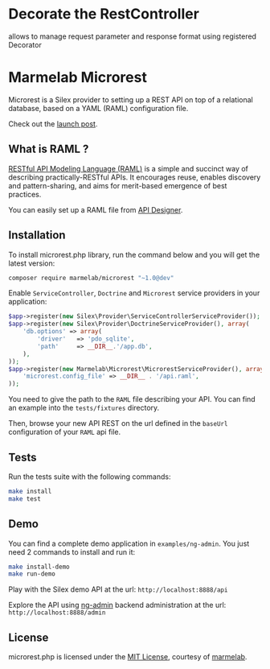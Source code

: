 # Decorate the RestController
allows to manage request parameter and response format using registered Decorator


# Marmelab Microrest

Microrest is a Silex provider to setting up a REST API on top of a relational database, based on a YAML (RAML) configuration file.

Check out the [launch post](http://marmelab.com/blog/2015/01/05/introducing-microrest-raml-api-in-silex.html).

## What is RAML ?

[RESTful API Modeling Language (RAML)](http://raml.org/) is a simple and succinct way of describing practically-RESTful APIs. It encourages reuse, enables discovery and pattern-sharing, and aims for merit-based emergence of best practices.   

You can easily set up a RAML file from [API Designer](http://api-portal.anypoint.mulesoft.com/raml/api-designer).     

## Installation

To install microrest.php library, run the command below and you will get the latest version:

```bash
composer require marmelab/microrest "~1.0@dev"
```

Enable `ServiceController`, `Doctrine` and `Microrest` service providers in your application:

```php
$app->register(new Silex\Provider\ServiceControllerServiceProvider());
$app->register(new Silex\Provider\DoctrineServiceProvider(), array(
    'db.options' => array(
        'driver'   => 'pdo_sqlite',
        'path'     => __DIR__.'/app.db',
    ),
));
$app->register(new Marmelab\Microrest\MicrorestServiceProvider(), array(
    'microrest.config_file' => __DIR__ . '/api.raml',
));
```
  
You need to give the path to the `RAML` file describing your API. You can find an example into the `tests/fixtures` directory.

Then, browse your new API REST on the url defined in the `baseUrl` configuration of your `RAML` api file.

## Tests

Run the tests suite with the following commands:

```bash
make install
make test
```

## Demo

You can find a complete demo application in `examples/ng-admin`. You just need 2 commands to install and run it:

```bash
make install-demo
make run-demo
```

Play with the Silex demo API at the url: `http://localhost:8888/api`

Explore the API using [ng-admin](https://github.com/marmelab/ng-admin) backend administration at the url: `http://localhost:8888/admin`

## License

microrest.php is licensed under the [MIT License](LICENSE), courtesy of [marmelab](http://marmelab.com).
